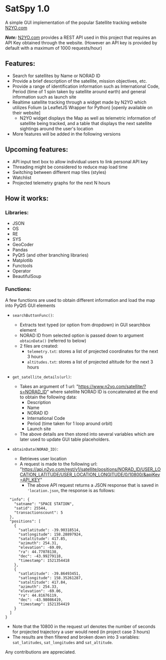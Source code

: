 # SatSpy 1.0
A simple GUI implementation of the popular Satellite tracking website [N2YO.com](N2YO.com)

_**Note:**_ [N2YO.com](N2YO.com) provides a REST API used in this project that requires an API Key obtained through the website. (However an API key is provided by default with a maximum of 1000 requests/hour)

## Features:
  - Search for satellites by Name or NORAD ID
  - Provide a brief description of the satellite, mission objectives, etc.
  - Provide a range of identification information such as International Code, Period (time of 1 spin taken by satellite around earth) and general information such as launch site
  - Realtime satellite tracking through a widget made by N2YO which utilizes Folium (a LeafletJS Wrapper for Python) [openly available on their website]
      - N2YO widget displays the Map as well as telemetric information of satellite being tracked, and a table that displays the next satellite sightings around the user's location
  - More features will be added in the following versions

## Upcoming features:
  - API input text box to allow individual users to link personal API key
  - Threading might be considered to reduce map load time
  - Switching between different map tiles (styles)
  - Watchlist
  - Projected telemetry graphs for the next N hours

## How it works:
### Libraries:
  - JSON
  - OS
  - RE
  - SYS
  - GeoCoder
  - Pandas
  - PyQt5 (and other branching libraries)
  - Matplotlib
  - Functools
  - Operator
  - BeautifulSoup

### Functions:
A few functions are used to obtain different information and load the map into PyQt5 GUI elements

  - `searchButtonFunc()`:
      - Extracts text typed (or option from dropdown) in GUI searchbox element
      - NORAD ID from selected option is passed down to argument `obtainData()` (referred to below)
      - 2 files are created:
        - `telemetry.txt`: stores a list of projected coordinates for the next 3 hours
        - `altitudes.txt`: stores a list of projected altitude for the next 3 hours

  - `get_satellite_details(url)`:
      - Takes an argument of 1 url:  "https://www.n2yo.com/satellite/?s=NORAD_ID" where satellite NORAD ID is concatenated at the end to obtain the following data:
        - Description
        - Name
        - NORAD ID
        - International Code
        - Period (time taken for 1 loop around orbit)
        - Launch site
      - The above details are then stored into several variables which are later used to update GUI table placeholders.
   
  - `obtainData(NORAD_ID)`:
      - Retrieves user location
      - A request is made to the following url: "https://api.n2yo.com/rest/v1/satellite/positions/NORAD_ID/USER_LOCATION_LATITUDE/USER_LOCATION_LONGITUDE/0/10800/&apiKey=API_KEY"
        - The above API request returns a JSON response that is saved in `'location.json`, the response is as follows:
```          {
  "info": {
    "satname": "SPACE STATION",
    "satid": 25544,
    "transactionscount": 5
  },
  "positions": [
    {
      "satlatitude": -39.90318514,
      "satlongitude": 158.28897924,
      "sataltitude": 417.85,
      "azimuth": 254.31,
      "elevation": -69.09,
      "ra": 44.77078138,
      "dec": -43.99279118,
      "timestamp": 1521354418
    },
    {
      "satlatitude": -39.86493451,
      "satlongitude": 158.35261287,
      "sataltitude": 417.84,
      "azimuth": 254.33,
      "elevation": -69.06,
      "ra": 44.81676119,
      "dec": -43.98086419,
      "timestamp": 1521354419
    }
  ]
}
```
  - Note that the 10800 in the request url denotes the number of seconds for projected trajectory a user would need (in project case 3 hours)
  - The results are then filtered and broken down into 3 variables: `sat_latitudes`, `sat_longitudes` and `sat_altitude`.


Any contributions are appreciated.











